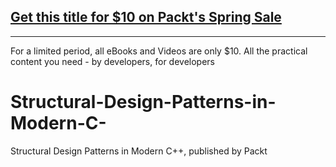 ## [Get this title for $10 on Packt's Spring Sale](https://www.packt.com/V17024?utm_source=github&utm_medium=packt-github-repo&utm_campaign=spring_10_dollar_2022)
-----
For a limited period, all eBooks and Videos are only $10. All the practical content you need \- by developers, for developers

# Structural-Design-Patterns-in-Modern-C-
Structural Design Patterns in Modern C++, published by Packt
